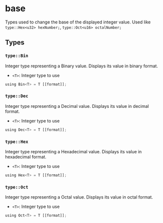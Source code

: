 # base
Types used to change the base of the displayed integer value.
Used like `type::Hex<u32> hexNumber;`, `type::Oct<u16> octalNumber;`


## Types

### `type::Bin`

Integer type representing a Binary value. Displays its value in binary format.
- `<T>`: Integer type to use

```rust
using Bin<T> = T [[format]];
```
### `type::Dec`

Integer type representing a Decimal value. Displays its value in decimal format.
- `<T>`: Integer type to use

```rust
using Dec<T> = T [[format]];
```
### `type::Hex`

Integer type representing a Hexadecimal value. Displays its value in hexadecimal format.
- `<T>`: Integer type to use

```rust
using Hex<T> = T [[format]];
```
### `type::Oct`

Integer type representing a Octal value. Displays its value in octal format.
- `<T>`: Integer type to use

```rust
using Oct<T> = T [[format]];
```
